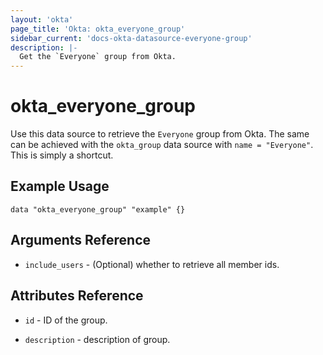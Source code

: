 ```yaml
---
layout: 'okta'
page_title: 'Okta: okta_everyone_group'
sidebar_current: 'docs-okta-datasource-everyone-group'
description: |-
  Get the `Everyone` group from Okta.
---
```


# okta_everyone_group

Use this data source to retrieve the `Everyone` group from Okta. The same can be achieved with the `okta_group` data
source with `name = "Everyone"`. This is simply a shortcut.

## Example Usage

```hcl
data "okta_everyone_group" "example" {}
```

## Arguments Reference

- `include_users` - (Optional) whether to retrieve all member ids.

## Attributes Reference

- `id` - ID of the group.

- `description` - description of group.
